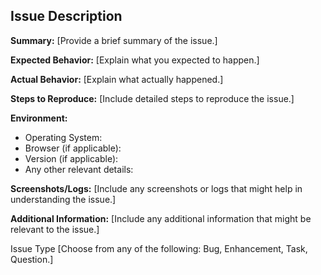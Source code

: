 ## Issue Description

**Summary:**
[Provide a brief summary of the issue.]

**Expected Behavior:**
[Explain what you expected to happen.]

**Actual Behavior:**
[Explain what actually happened.]

**Steps to Reproduce:**
[Include detailed steps to reproduce the issue.]

**Environment:**

- Operating System:
- Browser (if applicable):
- Version (if applicable):
- Any other relevant details:

**Screenshots/Logs:**
[Include any screenshots or logs that might help in understanding the issue.]

**Additional Information:**
[Include any additional information that might be relevant to the issue.]

Issue Type
[Choose from any of the following: Bug, Enhancement, Task, Question.]
